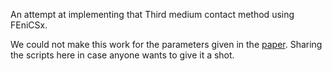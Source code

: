 An attempt at implementing that Third medium contact method using FEniCSx.

We could not make this work for the parameters given in the [paper](https://www.sciencedirect.com/science/article/pii/S004578252500012X). Sharing the scripts here in case anyone wants to give it a shot.
